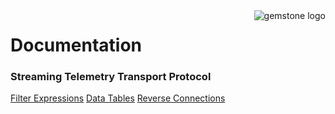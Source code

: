 <img align="right" src="img/gemstone-wide-600.png" alt="gemstone logo">

# Documentation
### Streaming Telemetry Transport Protocol

[Filter Expressions](filter-expressions)
[Data Tables](data-tables)
[Reverse Connections](reverse-connections)